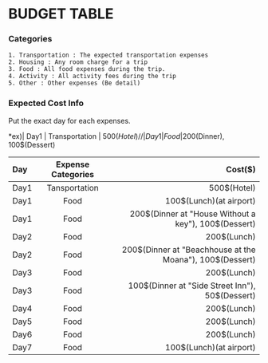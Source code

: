 # BUDGET TABLE

### Categories
~~~
1. Transportation : The expected transportation expenses
2. Housing : Any room charge for a trip
3. Food : All food expenses during the trip. 
4. Activity : All activity fees during the trip
5. Other : Other expenses (Be detail)
~~~

### Expected Cost Info

Put the exact day for each expenses.

*ex)| Day1 | Transportation | 500$(Hotel) //| Day1 | Food | 200$(Dinner), 100$(Dessert)

| Day | Expense Categories | Cost($) |
| :-------- | :--------: | --------: |
|Day1|Tansportation|500$(Hotel)|
|Day1|Food|100$(Lunch)(at airport)|
|Day1|Food|200$(Dinner at "House Without a key"), 100$(Dessert)|
|Day2|Food|200$(Lunch)|
|Day2|Food|200$(Dinner at "Beachhouse at the Moana"), 100$(Dessert)|
|Day3|Food|200$(Lunch)|
|Day3|Food|100$(Dinner at "Side Street Inn"), 50$(Dessert)|
|Day4|Food|200$(Lunch)|
|Day5|Food|200$(Lunch)|
|Day6|Food|200$(Lunch)|
|Day7|Food|100$(Lunch)(at airport)|

